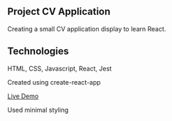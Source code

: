 ## Project CV Application
Creating a small CV application display to learn React.

## Technologies

HTML, CSS, Javascript, React, Jest

Created using create-react-app

[Live Demo](https://ericchi00.github.io/Project-CV-Application/)


Used minimal styling

